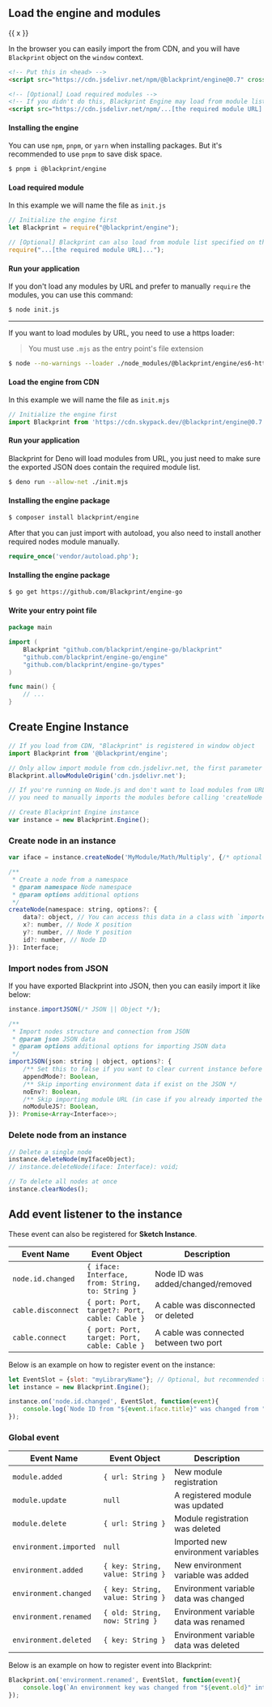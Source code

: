 ## Load the engine and modules
<docs-md-tabs>
<div class="tabs"><div sf-each="x in tabs">{{ x }}</div></div>

<div tab="Browser">

In the browser you can easily import the from CDN, and you will have `Blackprint` object on the `window` context.

```html
<!-- Put this in <head> -->
<script src="https://cdn.jsdelivr.net/npm/@blackprint/engine@0.7" crossorigin="anonymous"></script>

<!-- [Optional] Load required modules -->
<!-- If you didn't do this, Blackprint Engine may load from module list that specified on the exported JSON -->
<script src="https://cdn.jsdelivr.net/npm/...[the required module URL]..." crossorigin="anonymous"></script>
```

</div><div tab="Node.js">

#### Installing the engine
You can use `npm`, `pnpm`, or `yarn` when installing packages. But it's recommended to use `pnpm` to save disk space.

```sh
$ pnpm i @blackprint/engine
```

#### Load required module
In this example we will name the file as `init.js`

```js
// Initialize the engine first
let Blackprint = require("@blackprint/engine");

// [Optional] Blackprint can also load from module list specified on the exported JSON
require("...[the required module URL]...");
```

#### Run your application
If you don't load any modules by URL and prefer to manually `require` the modules, you can use this command:

```sh
$ node init.js
```

---

If you want to load modules by URL, you need to use a https loader:
> You must use `.mjs` as the entry point's file extension

```sh
$ node --no-warnings --loader ./node_modules/@blackprint/engine/es6-https-loader.mjs ./init.mjs
```

</div><div tab="Deno">

#### Load the engine from CDN
In this example we will name the file as `init.mjs`

```js
// Initialize the engine first
import Blackprint from 'https://cdn.skypack.dev/@blackprint/engine@0.7';
```

#### Run your application
Blackprint for Deno will load modules from URL, you just need to make sure the exported JSON does contain the required module list.

```sh
$ deno run --allow-net ./init.mjs
```

</div><div tab="PHP">

#### Installing the engine package
```sh
$ composer install blackprint/engine
```

After that you can just import with autoload, you also need to install another required nodes module manually.

```php
require_once('vendor/autoload.php');
```

</div><div tab="Golang">

#### Installing the engine package
```sh
$ go get https://github.com/Blackprint/engine-go
```

#### Write your entry point file

```go
package main

import (
	Blackprint "github.com/blackprint/engine-go/blackprint"
	"github.com/blackprint/engine-go/engine"
	"github.com/blackprint/engine-go/types"
)

func main() {
	// ...
}
```

</div></docs-md-tabs>

## Create Engine Instance
```js
// If you load from CDN, "Blackprint" is registered in window object
import Blackprint from '@blackprint/engine';

// Only allow import module from cdn.jsdelivr.net, the first parameter can also be an array
Blackprint.allowModuleOrigin('cdn.jsdelivr.net');

// If you're running on Node.js and don't want to load modules from URL
// you need to manually imports the modules before calling 'createNode' or 'importJSON'

// Create Blackprint Engine instance
var instance = new Blackprint.Engine();
```

### Create node in an instance
```js
var iface = instance.createNode('MyModule/Math/Multiply', {/* optional options */});

/**
 * Create a node from a namespace
 * @param namespace Node namespace
 * @param options additional options
 */
createNode(namespace: string, options?: {
	data?: object, // You can access this data in a class with `imported(data){...}`
	x?: number, // Node X position
	y?: number, // Node Y position
	id?: number, // Node ID
}): Interface;
```

### Import nodes from JSON
If you have exported Blackprint into JSON, then you can easily import it like below:
```js
instance.importJSON(/* JSON || Object */);

/**
 * Import nodes structure and connection from JSON
 * @param json JSON data
 * @param options additional options for importing JSON data
 */
importJSON(json: string | object, options?: {
	/** Set this to false if you want to clear current instance before importing */
	appendMode?: Boolean,
	/** Skip importing environment data if exist on the JSON */
	noEnv?: Boolean,
	/** Skip importing module URL (in case if you already imported the nodes from somewhere) */
	noModuleJS?: Boolean,
}): Promise<Array<Interface>>;
```

### Delete node from an instance
```js
// Delete a single node
instance.deleteNode(myIfaceObject);
// instance.deleteNode(iface: Interface): void;

// To delete all nodes at once
instance.clearNodes();
```

## Add event listener to the instance
These event can also be registered for **Sketch Instance**.

|Event Name|Event Object|Description|
|---|---|---|
|`node.id.changed`|`{ iface: Interface, from: String, to: String }`|Node ID was added/changed/removed|
|`cable.disconnect`|`{ port: Port, target?: Port, cable: Cable }`|A cable was disconnected or deleted|
|`cable.connect`|`{ port: Port, target: Port, cable: Cable }`|A cable was connected between two port|

Below is an example on how to register event on the instance:
```js
let EventSlot = {slot: "myLibraryName"}; // Optional, but recommended to avoid re-register similar listener
let instance = new Blackprint.Engine();

instance.on('node.id.changed', EventSlot, function(event){
	console.log(`Node ID from "${event.iface.title}" was changed from "${event.from}" into "${event.to}"`);
});
```

### Global event
|Event Name|Event Object|Description|
|---|---|---|
|`module.added`|`{ url: String }`|New module registration|
|`module.update`|`null`|A registered module was updated|
|`module.delete`|`{ url: String }`|Module registration was deleted|
|`environment.imported`|`null`|Imported new environment variables|
|`environment.added`|`{ key: String, value: String }`|New environment variable was added|
|`environment.changed`|`{ key: String, value: String }`|Environment variable data was changed|
|`environment.renamed`|`{ old: String, now: String }`|Environment variable data was renamed|
|`environment.deleted`|`{ key: String }`|Environment variable data was deleted|

Below is an example on how to register event into Blackprint:
```js
Blackprint.on('environment.renamed', EventSlot, function(event){
	console.log(`An environment key was changed from "${event.old}" into "${event.now}"`);
});
```
